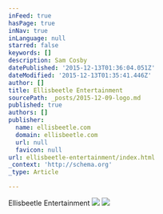```yaml
---
inFeed: true
hasPage: true
inNav: true
inLanguage: null
starred: false
keywords: []
description: Sam Cosby
datePublished: '2015-12-13T01:36:04.051Z'
dateModified: '2015-12-13T01:35:41.446Z'
author: []
title: Ellisbeetle Entertainment
sourcePath: _posts/2015-12-09-logo.md
published: true
authors: []
publisher:
  name: ellisbeetle.com
  domain: ellisbeetle.com
  url: null
  favicon: null
url: ellisbeetle-entertainment/index.html
_context: 'http://schema.org'
_type: Article

---
```

Ellisbeetle Entertainment
![](https://the-grid-user-content.s3-us-west-2.amazonaws.com/7b977cff-2fa3-4aa3-9164-46d7aff90e3e.png)
![](https://the-grid-user-content.s3-us-west-2.amazonaws.com/31d77bc9-7de2-4721-86b1-7c1f68352b83.png)